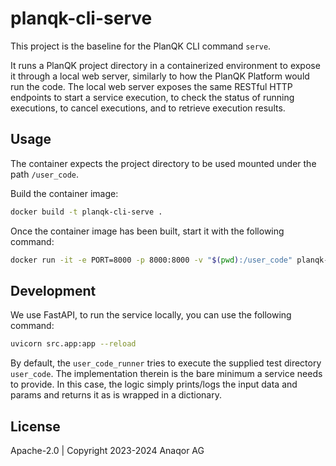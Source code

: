 # planqk-cli-serve

This project is the baseline for the PlanQK CLI command `serve`.

It runs a PlanQK project directory in a containerized environment to expose it through a local web server, similarly to how the PlanQK Platform would run the code.
The local web server exposes the same RESTful HTTP endpoints to start a service execution, to check the status of running executions, to cancel executions, and to retrieve execution results.

## Usage

The container expects the project directory to be used mounted under the path `/user_code`.

Build the container image:

```bash
docker build -t planqk-cli-serve .
```

Once the container image has been built, start it with the following command:

```bash
docker run -it -e PORT=8000 -p 8000:8000 -v "$(pwd):/user_code" planqk-cli-serve standalone
```

## Development

We use FastAPI, to run the service locally, you can use the following command:

```bash
uvicorn src.app:app --reload
```

By default, the `user_code_runner` tries to execute the supplied test directory `user_code`.
The implementation therein is the bare minimum a service needs to provide.
In this case, the logic simply prints/logs the input data and params and returns it as is wrapped in a dictionary.

## License

Apache-2.0 | Copyright 2023-2024 Anaqor AG
